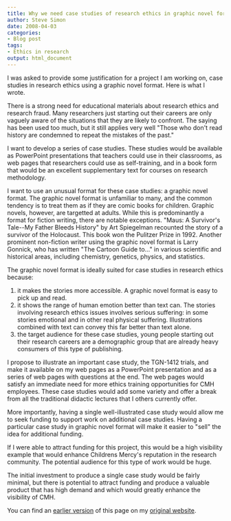 ```yaml
---
title: Why we need case studies of research ethics in graphic novel format
author: Steve Simon
date: 2008-04-03
categories:
- Blog post
tags:
- Ethics in research
output: html_document
---
```

I was asked to provide some justification for a project I am working on,
case studies in research ethics using a graphic novel format. Here is
what I wrote.

There is a strong need for educational materials about research ethics
and research fraud. Many researchers just starting out their careers are
only vaguely aware of the situations that they are likely to confront.
The saying has been used too much, but it still applies very well
\"Those who don\'t read history are condemned to repeat the mistakes of
the past.\"

I want to develop a series of case studies. These studies would be
available as PowerPoint presentations that teachers could use in their
classrooms, as web pages that researchers could use as self-training,
and in a book form that would be an excellent supplementary text for
courses on research methodology.

I want to use an unusual format for these case studies: a graphic novel
format. The graphic novel format is unfamiliar to many, and the common
tendency is to treat them as if they are comic books for children.
Graphic novels, however, are targetted at adults. While this is
predominantly a format for fiction writing, there are notable
exceptions. \"Maus: A Survivor\'s Tale\--My Father Bleeds History\" by
Art Spiegelman recounted the story of a survivor of the Holocaust. This
book won the Pulitzer Prize in 1992. Another prominent non-fiction
writer using the graphic novel format is Larry Gonnick, who has written
\"The Cartoon Guide to\...\" in various scientific and historical areas,
including chemistry, genetics, physics, and statistics.

The graphic novel format is ideally suited for case studies in research
ethics because:

1.  it makes the stories more accessible. A graphic novel format is easy
    to pick up and read.
2.  it shows the range of human emotion better than text can. The
    stories involving research ethics issues involves serious suffering:
    in some stories emotional and in other real physical suffering.
    Illustrations combined with text can convey this far better than
    text alone.
3.  the target audience for these case studies, young people starting
    out their research careers are a demographic group that are already
    heavy consumers of this type of publishing.

I propose to illustrate an important case study, the TGN-1412 trials,
and make it available on my web pages as a PowerPoint presentation and
as a series of web pages with questions at the end. The web pages would
satisfy an immediate need for more ethics training opportunities for CMH
employees. These case studies would add some variety and offer a break
from all the traditional didactic lectures that I others currently
offer.

More importantly, having a single well-illustrated case study would
allow me to seek funding to support work on additional case studies.
Having a particular case study in graphic novel format will make it
easier to \"sell\" the idea for additional funding.

If I were able to attract funding for this project, this would be a high
visibility example that would enhance Childrens Mercy\'s reputation in
the research community. The potential audience for this type of work
would be huge.

The initial investment to produce a single case study would be fairly
minimal, but there is potential to attract funding and produce a
valuable product that has high demand and which would greatly enhance
the visibility of CMH.

You can find an [earlier version][sim1] of this page on my [original website][sim2].

[sim1]: http://www.pmean.com/08/CaseStudies.html
[sim2]: http://www.pmean.com/original_site.html
